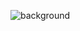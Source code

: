 ![background](https://user-images.githubusercontent.com/105137625/175892336-9c279509-633b-4adb-afc7-b3375b93b61d.png)







